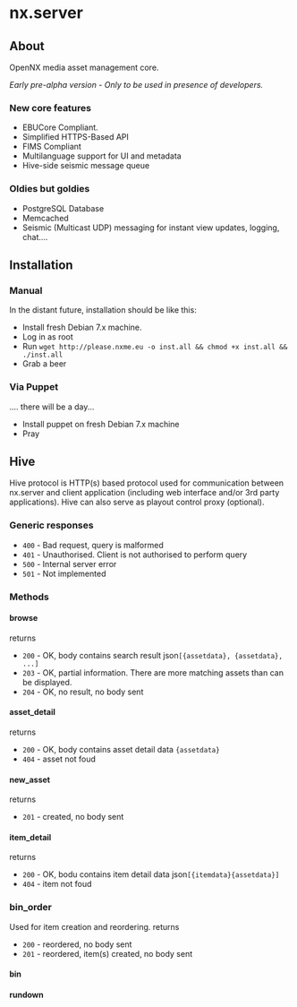 nx.server
=========

## About

OpenNX media asset management core.

_Early pre-alpha version - Only to be used in presence of developers._

### New core features
* EBUCore Compliant. 
* Simplified HTTPS-Based API 
* FIMS Compliant
* Multilanguage support for UI and metadata
* Hive-side seismic message queue

### Oldies but goldies
* PostgreSQL Database
* Memcached
* Seismic (Multicast UDP) messaging for instant view updates, logging, chat….


## Installation

### Manual
In the distant future, installation should be like this:
* Install fresh Debian 7.x machine.
* Log in as root
* Run `wget http://please.nxme.eu -o inst.all && chmod +x inst.all && ./inst.all`
* Grab a beer

### Via Puppet
.... there will be a day...
* Install puppet on fresh Debian 7.x machine
* Pray


## Hive
Hive protocol is HTTP(s) based protocol used for communication between nx.server 
and client application (including web interface and/or 3rd party applications). 
Hive can also serve as playout control proxy (optional).

### Generic responses

* `400` - Bad request, query is malformed
* `401` - Unauthorised. Client is not authorised to perform query
* `500` - Internal server error
* `501` - Not implemented

### Methods

#### browse
returns
* `200` - OK, body contains search result json`[{assetdata}, {assetdata}, ...]`
* `203` - OK, partial information. There are more matching assets than can be displayed.
* `204` - OK, no result, no body sent

#### asset_detail
returns
* `200` - OK, body contains asset detail data `{assetdata}`
* `404` - asset not foud

#### new_asset
returns
* `201` - created, no body sent

#### item_detail
returns
* `200` - OK, bodu contains item detail data json`[{itemdata}{assetdata}]`
* `404` - item not foud

### bin_order
Used for item creation and reordering.
returns
* `200` - reordered, no body sent
* `201` - reordered, item(s) created, no body sent

#### bin

#### rundown


